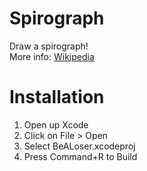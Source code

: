 # Spirograph
 Draw a spirograph!  
 More info: [Wikipedia](https://en.wikipedia.org/wiki/Spirograph)
# Installation
 1. Open up Xcode
 2. Click on File > Open
 3. Select BeALoser.xcodeproj
 4. Press Command+R to Build